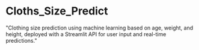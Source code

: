 # Cloths_Size_Predict
"Clothing size prediction using machine learning based on age, weight, and height, deployed with a Streamlit API for user input and real-time predictions."
